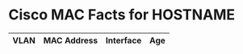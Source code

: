 # Cisco MAC Facts for HOSTNAME
| VLAN | MAC Address | Interface | Age |
| ---- | ----------- | --------- | ----|